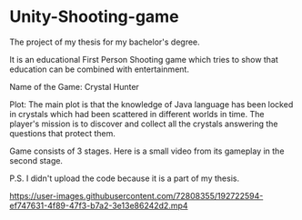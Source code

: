 # Unity-Shooting-game
The project of my thesis for my bachelor's degree.

It is an educational First Person Shooting game which tries to show that education can be combined with entertainment.

Name of the Game:
Crystal Hunter

Plot: 
The main plot is that the knowledge of Java language has been locked in crystals which had been scattered in different worlds in time.
The player's mission is to discover and collect all the crystals answering the questions that protect them. 

Game consists of 3 stages. Here is a small video from its gameplay in the second stage.

P.S.
I didn't upload the code because it is a part of my thesis.

https://user-images.githubusercontent.com/72808355/192722594-ef747631-4f89-47f3-b7a2-3e13e86242d2.mp4
